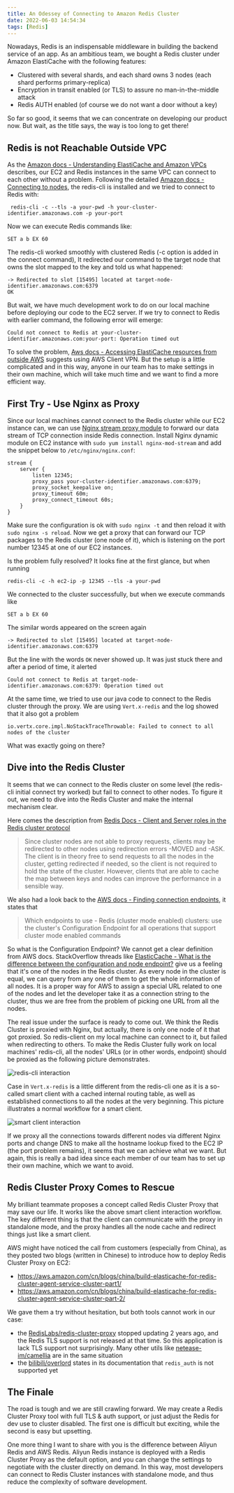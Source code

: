```yaml
---
title: An Odessey of Connecting to Amazon Redis Cluster
date: 2022-06-03 14:54:34
tags: [Redis]
---
```


Nowadays, Redis is an indispensable middleware in building the backend service of an app. As an ambitious team, we bought a Redis cluster under Amazon ElastiCache with the following features:

- Clustered with several shards, and each shard owns 3 nodes (each shard performs primary-replica)
- Encryption in transit enabled (or TLS) to assure no man-in-the-middle attack
- Redis AUTH enabled (of course we do not want a door without a key)

So far so good, it seems that we can concentrate on developing our product now. But wait, as the title says, the way is too long to get there!

<!--more-->

## Redis is not Reachable Outside VPC

As the [Amazon docs - Understanding ElastiCache and Amazon VPCs](https://docs.aws.amazon.com/AmazonElastiCache/latest/red-ug/VPCs.EC.html) describes, our EC2 and Redis instances in the same VPC can connect to each other without a problem. Following the detailed [Amazon docs - Connecting to nodes](https://docs.aws.amazon.com/AmazonElastiCache/latest/red-ug/nodes-connecting.html), the redis-cli is installed and we tried to connect to Redis with:

```shell
 redis-cli -c --tls -a your-pwd -h your-cluster-identifier.amazonaws.com -p your-port
```

Now we can execute Redis commands like:

```shell
SET a b EX 60
```

The redis-cli worked smoothly with clustered Redis (-c option is added in the connect command), It redirected our command to the target node that owns the slot mapped to the key and told us what happened:

```shell
-> Redirected to slot [15495] located at target-node-identifier.amazonaws.com:6379
OK
```

But wait, we have much development work to do on our local machine before deploying our code to the EC2 server. If we try to connect to Redis with earlier command, the following error will emerge:

```text
Could not connect to Redis at your-cluster-identifier.amazonaws.com:your-port: Operation timed out
```

To solve the problem, [Aws docs - Accessing ElastiCache resources from outside AWS](https://docs.aws.amazon.com/AmazonElastiCache/latest/red-ug/accessing-elasticache.html#access-from-outside-aws) suggests using AWS Client VPN. But the setup is a little complicated and in this way, anyone in our team has to make settings in their own machine, which will take much time and we want to find a more efficient way.

## First Try - Use Nginx as Proxy

Since our local machines cannot connect to the Redis cluster while our EC2 instance can, we can use [Nginx stream proxy module](http://nginx.org/en/docs/stream/ngx_stream_proxy_module.html) to forward our data stream of TCP connection inside Redis connection. Install Nginx dynamic module on EC2 instance with `sudo yum install nginx-mod-stream` and add the snippet below to `/etc/nginx/nginx.conf`:

```shell
stream {
    server {
        listen 12345;
        proxy_pass your-cluster-identifier.amazonaws.com:6379;
        proxy_socket_keepalive on;
        proxy_timeout 60m;
        proxy_connect_timeout 60s;
    }
}
```

Make sure the configuration is ok with `sudo nginx -t` and then reload it with `sudo nginx -s reload`. Now we get a proxy that can forward our TCP packages to the Redis cluster (one node of it), which is listening on the port number 12345 at one of our EC2 instances.

Is the problem fully resolved? It looks fine at the first glance, but when running

```shell
redis-cli -c -h ec2-ip -p 12345 --tls -a your-pwd
```

We connected to the cluster successfully, but when we execute commands like

```shell
SET a b EX 60
```

The similar words appeared on the screen again

```shell
-> Redirected to slot [15495] located at target-node-identifier.amazonaws.com:6379
```

But the line with the words `OK` never showed up. It was just stuck there and after a period of time, it alerted

```shell
Could not connect to Redis at target-node-identifier.amazonaws.com:6379: Operation timed out
```

At the same time, we tried to use our java code to connect to the Redis cluster through the proxy. We are using `Vert.x-redis` and the log showed that it also got a problem

```text
io.vertx.core.impl.NoStackTraceThrowable: Failed to connect to all nodes of the cluster
```

What was exactly going on there?

## Dive into the Redis Cluster

It seems that we can connect to the Redis cluster on some level (the redis-cli initial connect try worked) but fail to connect to other nodes. To figure it out, we need to dive into the Redis Cluster and make the internal mechanism clear.

Here comes the description from [Redis Docs - Client and Server roles in the Redis cluster protocol](https://redis.io/docs/reference/cluster-spec/#client-and-server-roles-in-the-redis-cluster-protocol)

> Since cluster nodes are not able to proxy requests, clients may be redirected to other nodes using redirection errors -MOVED and -ASK. The client is in theory free to send requests to all the nodes in the cluster, getting redirected if needed, so the client is not required to hold the state of the cluster. However, clients that are able to cache the map between keys and nodes can improve the performance in a sensible way.

We also had a look back to the [AWS docs - Finding connection endpoints](https://docs.aws.amazon.com/AmazonElastiCache/latest/red-ug/Endpoints.html#Endpoints.Find.RedisCluster), it states that

> Which endpoints to use - Redis (cluster mode enabled) clusters: use the cluster's Configuration Endpoint for all operations that support cluster mode enabled commands

So what is the Configuration Endpoint? We cannot get a clear definition from AWS docs. StackOverflow threads like [ElasticCache - What is the difference between the configuration and node endpoint?](https://stackoverflow.com/questions/19194123/elasticcache-what-is-the-difference-between-the-configuration-and-node-endpoin) give us a feeling that it's one of the nodes in the Redis cluster. As every node in the cluster is equal, we can query from any one of them to get the whole information of all nodes. It is a proper way for AWS to assign a special URL related to one of the nodes and let the developer take it as a connection string to the cluster, thus we are free from the problem of picking one URL from all the nodes.

The real issue under the surface is ready to come out. We think the Redis Cluster is proxied with Nginx, but actually, there is only one node of it that got proxied. So redis-client on my local machine can connect to it, but failed when redirecting to others. To make the Redis Cluster fully work on local machines' redis-cli, all the nodes' URLs (or in other words, endpoint) should be proxied as the following picture demonstrates.

![redis-cli interaction](redis-cli-interaction.jpeg)

Case in `Vert.x-redis` is a little different from the redis-cli one as it is a so-called smart client with a cached internal routing table, as well as established connections to all the nodes at the very beginning. This picture illustrates a normal workflow for a smart client.

![smart client interaction](smart-client-interaction.jpeg)

If we proxy all the connections towards different nodes via different Nginx ports and change DNS to make all the hostname lookup fixed to the EC2 IP (the port problem remains), it seems that we can achieve what we want. But again, this is really a bad idea since each member of our team has to set up their own machine, which we want to avoid.

## Redis Cluster Proxy Comes to Rescue

My brilliant teammate proposes a concept called Redis Cluster Proxy that may save our life. It works like the above smart client interaction workflow. The key different thing is that the client can communicate with the proxy in standalone mode, and the proxy handles all the node cache and redirect things just like a smart client.

AWS might have noticed the call from customers (especially from China), as they posted two blogs (written in Chinese) to introduce how to deploy Redis Cluster Proxy on EC2:

- https://aws.amazon.com/cn/blogs/china/build-elasticache-for-redis-cluster-agent-service-cluster-part1/
- https://aws.amazon.com/cn/blogs/china/build-elasticache-for-redis-cluster-agent-service-cluster-part-2/

We gave them a try without hesitation, but both tools cannot work in our case:

- the [RedisLabs/redis-cluster-proxy](https://github.com/RedisLabs/redis-cluster-proxy) stopped updating 2 years ago, and the Redis TLS support is not released at that time. So this application is lack TLS support not surprisingly. Many other utils like [netease-im/camellia](https://github.com/netease-im/camellia) are in the same situation
- the [bilibili/overlord](https://github.com/bilibili/overlord) states in its documentation that `redis_auth` is not supported yet

## The Finale

The road is tough and we are still crawling forward. We may create a Redis Cluster Proxy tool with full TLS & auth support, or just adjust the Redis for dev use to cluster disabled. The first one is difficult but exciting, while the second is easy but upsetting.

One more thing I want to share with you is the difference between Aliyun Redis and AWS Redis. Aliyun Redis instance is deployed with a Redis Cluster Proxy as the default option, and you can change the settings to negotiate with the cluster directly on demand. In this way, most developers can connect to Redis Cluster instances with standalone mode, and thus reduce the complexity of software development.

